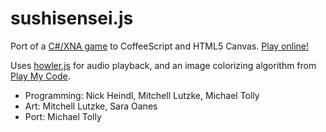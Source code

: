 # sushisensei.js

Port of a [C#/XNA game](https://github.com/mtolly/hackathon) to CoffeeScript and HTML5 Canvas.
[Play online!](http://pages.cs.wisc.edu/~tolly/sushisensei/)

Uses [howler.js](http://goldfirestudios.com/blog/104/howler.js) for audio playback,
and an image colorizing algorithm from
[Play My Code](http://www.playmycode.com/blog/2011/06/realtime-image-tinting-on-html5-canvas/).

* Programming: Nick Heindl, Mitchell Lutzke, Michael Tolly
* Art: Mitchell Lutzke, Sara Oanes
* Port: Michael Tolly

